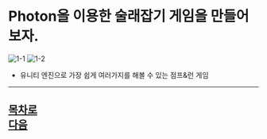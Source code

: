 Photon을 이용한 술래잡기 게임을 만들어보자.
=======================
![1-1](https://github.com/isp829/HU/blob/master/images/lecture1/thatmustache.jpg) 
![1-2](https://github.com/isp829/HU/blob/master/images/lecture1/thatcookie.jpg)


* 유니티 엔진으로 가장 쉽게 여러가지를 해볼 수 있는 점프&런 게임  
------------------------------------  
[목차로](https://github.com/isp829/HU/blob/master/README.md)  
[다음](https://github.com/isp829/HU/blob/master/lecture/lecture2.md)  
-----------------------------
    
